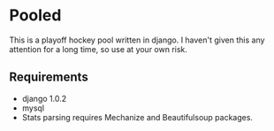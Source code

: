 # Pooled

This is a playoff hockey pool written in django. I haven't given this any attention for a long time, so use at your own risk. 

## Requirements

* django 1.0.2
* mysql
* Stats parsing requires Mechanize and Beautifulsoup packages.


